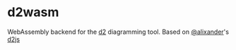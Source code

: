# d2wasm

WebAssembly backend for the [d2](https://d2lang.com) diagramming tool.
Based on [@alixander](https://github.com/alixander)'s [d2js](https://github.com/alixander/d2/tree/wasm-build/d2js)
